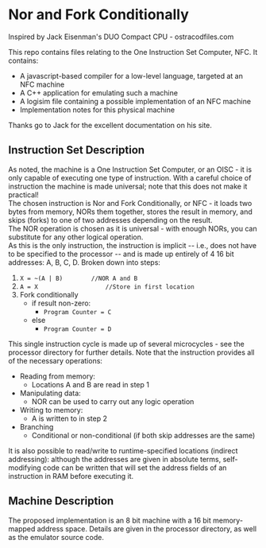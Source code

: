 Nor and Fork Conditionally
==========================

Inspired by Jack Eisenman's DUO Compact CPU - ostracodfiles.com

This repo contains files relating to the One Instruction Set Computer, NFC. It contains:

- A javascript-based compiler for a low-level language, targeted at an NFC machine
- A C++ application for emulating such a machine
- A logisim file containing a possible implementation of an NFC machine
- Implementation notes for this physical machine

Thanks go to Jack for the excellent documentation on his site.

Instruction Set Description
---------------------------

As noted, the machine is a One Instruction Set Computer, or an OISC - it is only capable of executing one type of instruction. With a careful choice of instruction the machine is made universal; note that this does not make it practical!  
The chosen instruction is Nor and Fork Conditionally, or NFC - it loads two bytes from memory, NORs them together, stores the result in memory, and skips (forks) to one of two addresses depending on the result.  
The NOR operation is chosen as it is universal - with enough NORs, you can substitute for any other logical operation.  
As this is the only instruction, the instruction is implicit -- i.e., does not have to be specified to the processor -- and is made up entirely of 4 16 bit addresses: A, B, C, D. Broken down into steps:

1. `X = ~(A | B)		//NOR A and B`
2. `A = X                 	//Store in first location`
3. Fork conditionally
    - if result non-zero:
        - `Program Counter = C`
    - else
        - `Program Counter = D`

This single instruction cycle is made up of several microcycles - see the processor directory for further details.
Note that the instruction provides all of the necessary operations:

- Reading from memory:
   - Locations A and B are read in step 1
- Manipulating data:
    - NOR can be used to carry out any logic operation
- Writing to memory:
    - A is written to in step 2
- Branching
    - Conditional or non-conditional (if both skip addresses are the same)

It is also possible to read/write to runtime-specified locations (indirect addressing): although the addresses are given in absolute terms, self-modifying code can be written that will set the address fields of an instruction in RAM before executing it.

Machine Description
-------------------

The proposed implementation is an 8 bit machine with a 16 bit memory-mapped address space. Details are given in the processor directory, as well as the emulator source code.

